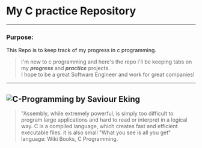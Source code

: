 # My C practice Repository
---
### Purpose:
This Repo is to keep track of my progress in c programming.  
>I'm new to c programming and here's the repo i'll be keeping tabs on my ***progress*** and ***practice*** projects.  
>I hope to be a great Software Engineer and work for great companies!
---
![C-Programming by Saviour Eking](https://wallpapercave.com/wp/wp3295258.png)
---

> "Assembly, while extremely powerful, is simply too difficult to program large applications and hard to read or interpret in a logical way. C is a compiled language, which creates fast and efficient executable files. it is also small "What you see is all you get" language:
>                         Wiki Books, C Programming.
